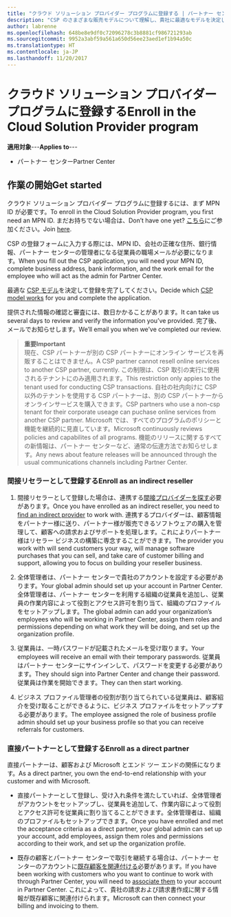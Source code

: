 ```yaml
---
title: "クラウド ソリューション プロバイダー プログラムに登録する | パートナー センター"
description: "CSP のさまざまな販売モデルについて理解し、貴社に最適なモデルを決定してください"
author: labrenne
ms.openlocfilehash: 648be8e9df0c72096278c3b8881cf986721293ab
ms.sourcegitcommit: 9952a3abf59a561a650d56ee23aed1ef1b94a50c
ms.translationtype: HT
ms.contentlocale: ja-JP
ms.lasthandoff: 11/20/2017
---
```

# <a name="enroll-in-the-cloud-solution-provider-program"></a><span data-ttu-id="f436b-103">クラウド ソリューション プロバイダー プログラムに登録する</span><span class="sxs-lookup"><span data-stu-id="f436b-103">Enroll in the Cloud Solution Provider program</span></span>

<span data-ttu-id="f436b-104">**適用対象**---</span><span class="sxs-lookup"><span data-stu-id="f436b-104">**Applies to**---</span></span>

-  <span data-ttu-id="f436b-105">パートナー センター</span><span class="sxs-lookup"><span data-stu-id="f436b-105">Partner Center</span></span>


## <a name="get-started"></a><span data-ttu-id="f436b-106">作業の開始</span><span class="sxs-lookup"><span data-stu-id="f436b-106">Get started</span></span>

<span data-ttu-id="f436b-107">クラウド ソリューション プロバイダー プログラムに登録するには、まず MPN ID が必要です。</span><span class="sxs-lookup"><span data-stu-id="f436b-107">To enroll in the Cloud Solution Provider program, you first need an MPN ID.</span></span> <span data-ttu-id="f436b-108">まだお持ちでない場合は、</span><span class="sxs-lookup"><span data-stu-id="f436b-108">Don’t have one yet?</span></span> <span data-ttu-id="f436b-109">[こちら](https://epe.mspartner.microsoft.com/EPE/portal/en-US?partnerid=)にご参加ください。</span><span class="sxs-lookup"><span data-stu-id="f436b-109">Join [here](https://epe.mspartner.microsoft.com/EPE/portal/en-US?partnerid=).</span></span>

<span data-ttu-id="f436b-110">CSP の登録フォームに入力する際には、MPN ID、会社の正確な住所、銀行情報、パートナー センターの管理者になる従業員の職場メールが必要になります。</span><span class="sxs-lookup"><span data-stu-id="f436b-110">When you fill out the CSP application, you will need your MPN ID, complete business address, bank information, and the work email for the employee who will act as the admin for Partner Center.</span></span>

<span data-ttu-id="f436b-111">最適な [CSP モデル](http://partner-l1.microsoft.com/cloud-solution-provider-direct-or-indirect.html?ocid=cx-pcprograms-cspprogram-tellusmorebusiness)を決定して登録を完了してください。</span><span class="sxs-lookup"><span data-stu-id="f436b-111">Decide which [CSP model works](http://partner-l1.microsoft.com/cloud-solution-provider-direct-or-indirect.html?ocid=cx-pcprograms-cspprogram-tellusmorebusiness) for you and complete the application.</span></span> 

<span data-ttu-id="f436b-112">提供された情報の確認と審査には、数日かかることがあります。</span><span class="sxs-lookup"><span data-stu-id="f436b-112">It can take us several days to review and verify the information you’ve provided.</span></span> <span data-ttu-id="f436b-113">完了後、メールでお知らせします。</span><span class="sxs-lookup"><span data-stu-id="f436b-113">We’ll email you when we’ve completed our review.</span></span>

>**<span data-ttu-id="f436b-114">重要</span><span class="sxs-lookup"><span data-stu-id="f436b-114">Important</span></span>**<br> <span data-ttu-id="f436b-115">現在、CSP パートナーが別の CSP パートナーにオンライン サービスを再販することはできません。</span><span class="sxs-lookup"><span data-stu-id="f436b-115">A CSP partner cannot resell online services to another CSP partner, currently.</span></span> <span data-ttu-id="f436b-116">この制限は、CSP 取引の実行に使用されるテナントにのみ適用されます。</span><span class="sxs-lookup"><span data-stu-id="f436b-116">This restriction only appies to the tenant used for conducting CSP transactions.</span></span> <span data-ttu-id="f436b-117">自社の社内向けに CSP 以外のテナントを使用する CSP パートナーは、別の CSP パートナーからオンラインサービスを購入できます。</span><span class="sxs-lookup"><span data-stu-id="f436b-117">CSP partners who use a non-csp tenant for their corporate useage can puchase online services from another CSP partner.</span></span> <span data-ttu-id="f436b-118">Microsoft では、すべてのプログラムのポリシーと機能を継続的に見直しています。</span><span class="sxs-lookup"><span data-stu-id="f436b-118">Microsoft continuously reviews policies and capabilites of all programs.</span></span> <span data-ttu-id="f436b-119">機能のリリースに関するすべての新情報は、パートナー センターなど、通常の伝達方法でお知らせします。</span><span class="sxs-lookup"><span data-stu-id="f436b-119">Any news about feature releases will be announced through the usual communications channels including Partner Center.</span></span>

### <a name="enroll-as-an-indirect-reseller"></a><span data-ttu-id="f436b-120">間接リセラーとして登録する</span><span class="sxs-lookup"><span data-stu-id="f436b-120">Enroll as an indirect reseller</span></span>

1. <span data-ttu-id="f436b-121">間接リセラーとして登録した場合は、連携する[間接プロバイダーを探す](https://partnercenter.microsoft.com/partner/find-a-provider)必要があります。</span><span class="sxs-lookup"><span data-stu-id="f436b-121">Once you have enrolled as an indirect reseller, you need to [find an indirect provider](https://partnercenter.microsoft.com/partner/find-a-provider) to work with.</span></span> <span data-ttu-id="f436b-122">連携するプロバイダーは、顧客情報をパートナー様に送り、パートナー様が販売できるソフトウェアの購入を管理して、顧客への請求およびサポートを処理します。これによりパートナー様はリセラー ビジネスの構築に専念することができます。</span><span class="sxs-lookup"><span data-stu-id="f436b-122">The provider you work with will send customers your way, will manage software purchases that you can sell, and take care of customer billing and support, allowing you to focus on building your reseller business.</span></span>

2. <span data-ttu-id="f436b-123">全体管理者は、パートナー センターで貴社のアカウントを設定する必要があります。</span><span class="sxs-lookup"><span data-stu-id="f436b-123">Your global admin should set up your account in Partner Center.</span></span> <span data-ttu-id="f436b-124">全体管理者は、パートナー センターを利用する組織の従業員を追加し、従業員の作業内容によって役割とアクセス許可を割り当て、組織のプロファイルをセットアップします。</span><span class="sxs-lookup"><span data-stu-id="f436b-124">The global admin can add your organization’s employees who will be working in Partner Center, assign them roles and permissions depending on what work they will be doing, and set up the organization profile.</span></span>

3. <span data-ttu-id="f436b-125">従業員は、一時パスワードが記載されたメールを受け取ります。</span><span class="sxs-lookup"><span data-stu-id="f436b-125">Your employees will receive an email with their temporary passwords.</span></span> <span data-ttu-id="f436b-126">従業員はパートナー センターにサインインして、パスワードを変更する必要があります。</span><span class="sxs-lookup"><span data-stu-id="f436b-126">They should sign into Partner Center and change their password.</span></span> <span data-ttu-id="f436b-127">従業員は作業を開始できます。</span><span class="sxs-lookup"><span data-stu-id="f436b-127">They can then start working.</span></span>

4. <span data-ttu-id="f436b-128">ビジネス プロファイル管理者の役割が割り当てられている従業員は、顧客紹介を受け取ることができるように、ビジネス プロファイルをセットアップする必要があります。</span><span class="sxs-lookup"><span data-stu-id="f436b-128">The employee assigned the role of business profile admin should set up your business profile so that you can receive referrals for customers.</span></span>

### <a name="enroll-as-a-direct-partner"></a><span data-ttu-id="f436b-129">直接パートナーとして登録する</span><span class="sxs-lookup"><span data-stu-id="f436b-129">Enroll as a direct partner</span></span>

<span data-ttu-id="f436b-130">直接パートナーは、顧客および Microsoft とエンド ツー エンドの関係になります。</span><span class="sxs-lookup"><span data-stu-id="f436b-130">As a direct partner, you own the end-to-end relationship with your customer and with Microsoft.</span></span>

- <span data-ttu-id="f436b-131">直接パートナーとして登録し、受け入れ条件を満たしていれば、全体管理者がアカウントをセットアップし、従業員を追加して、作業内容によって役割とアクセス許可を従業員に割り当てることができます。全体管理者は、組織のプロファイルもセットアップできます。</span><span class="sxs-lookup"><span data-stu-id="f436b-131">Once you have enrolled and met the acceptance criteria as a direct partner, your global admin can set up your account, add employees, assign them roles and permissions according to their work, and set up the organization profile.</span></span> 

- <span data-ttu-id="f436b-132">既存の顧客とパートナー センターで取引を継続する場合は、パートナー センターのアカウントに[既存顧客を関連付ける](request-a-relationship-with-a-customer.md)必要があります。</span><span class="sxs-lookup"><span data-stu-id="f436b-132">If you have been working with customers who you want to continue to work with through Partner Center, you will need to [associate them](request-a-relationship-with-a-customer.md) to your account in Partner Center.</span></span>  <span data-ttu-id="f436b-133">これによって、貴社の請求および請求書作成に関する情報が既存顧客に関連付けられます。</span><span class="sxs-lookup"><span data-stu-id="f436b-133">Microsoft can then connect your billing and invoicing to them.</span></span> 






